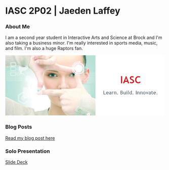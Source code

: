 # IASC 2P02 | Jaeden Laffey

### About Me

I am a second year student in Interactive Arts and Science at Brock and I'm also taking a business minor.   I'm really interested in sports media, music, and film.  I'm also a huge Raptors fan.  

![](images/IASC.png)

### Blog Posts

[Read my blog post here](blog)

### Solo Presentation
[Slide Deck](reveal_working/index.html)
